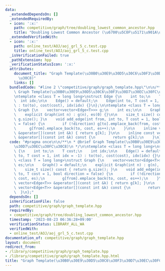 ```yaml
---
data:
  _extendedDependsOn: []
  _extendedRequiredBy:
  - icon: ':x:'
    path: competitive/graph/tree/doubling_lowest_common_ancestor.hpp
    title: "Doubling Lowest Common Ancestor (\u6700\u5C0F\u5171\u901A\u7956\u5148)"
  _extendedVerifiedWith:
  - icon: ':x:'
    path: online_test/AOJ/aoj_grl_5_c.test.cpp
    title: online_test/AOJ/aoj_grl_5_c.test.cpp
  _isVerificationFailed: true
  _pathExtension: hpp
  _verificationStatusIcon: ':x:'
  attributes:
    document_title: "Graph Template(\u30B0\u30E9\u30D5\u30C6\u30F3\u30D7\u30EC\u30FC\
      \u30C8)"
    links: []
  bundledCode: "#line 2 \"competitive/graph/graph_template.hpp\"\n\n/**\n * @brief\
    \ Graph Template(\u30B0\u30E9\u30D5\u30C6\u30F3\u30D7\u30EC\u30FC\u30C8)\n */\n\
    \ntemplate <class T = long long>\nstruct Edge {\n    int to;\n    T cost;\n  \
    \  int idx;\n\n    Edge() = default;\n    Edge(int to, T cost = 1, int idx = -1)\
    \ : to(to), cost(cost), idx(idx) {}\n};\n\ntemplate <class T = long long>\nstruct\
    \ Graph {\n    vector<vector<Edge<T>>> g;\n    int es;\n\n    Graph() = default;\n\
    \    explicit Graph(int n) : g(n), es(0) {}\n\n    size_t size() const { return\
    \ g.size(); }\n    void add_edge(int from, int to, T cost = 1, bool direction\
    \ = false) {\n        if (!direction) g[to].emplace_back(from, cost, es);\n  \
    \      g[from].emplace_back(to, cost, es++);\n    }\n\n    inline vector<Edge<T>>\
    \ &operator[](const int &k) { return g[k]; }\n\n    inline const vector<Edge<T>>\
    \ &operator[](const int &k) const {\n        return g[k];\n    }\n};\n"
  code: "#pragma once\n\n/**\n * @brief Graph Template(\u30B0\u30E9\u30D5\u30C6\u30F3\
    \u30D7\u30EC\u30FC\u30C8)\n */\n\ntemplate <class T = long long>\nstruct Edge\
    \ {\n    int to;\n    T cost;\n    int idx;\n\n    Edge() = default;\n    Edge(int\
    \ to, T cost = 1, int idx = -1) : to(to), cost(cost), idx(idx) {}\n};\n\ntemplate\
    \ <class T = long long>\nstruct Graph {\n    vector<vector<Edge<T>>> g;\n    int\
    \ es;\n\n    Graph() = default;\n    explicit Graph(int n) : g(n), es(0) {}\n\n\
    \    size_t size() const { return g.size(); }\n    void add_edge(int from, int\
    \ to, T cost = 1, bool direction = false) {\n        if (!direction) g[to].emplace_back(from,\
    \ cost, es);\n        g[from].emplace_back(to, cost, es++);\n    }\n\n    inline\
    \ vector<Edge<T>> &operator[](const int &k) { return g[k]; }\n\n    inline const\
    \ vector<Edge<T>> &operator[](const int &k) const {\n        return g[k];\n  \
    \  }\n};"
  dependsOn: []
  isVerificationFile: false
  path: competitive/graph/graph_template.hpp
  requiredBy:
  - competitive/graph/tree/doubling_lowest_common_ancestor.hpp
  timestamp: '2023-08-23 06:36:28+09:00'
  verificationStatus: LIBRARY_ALL_WA
  verifiedWith:
  - online_test/AOJ/aoj_grl_5_c.test.cpp
documentation_of: competitive/graph/graph_template.hpp
layout: document
redirect_from:
- /library/competitive/graph/graph_template.hpp
- /library/competitive/graph/graph_template.hpp.html
title: "Graph Template(\u30B0\u30E9\u30D5\u30C6\u30F3\u30D7\u30EC\u30FC\u30C8)"
---
```

